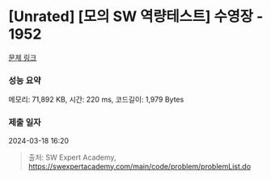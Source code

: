 # [Unrated] [모의 SW 역량테스트] 수영장 - 1952 

[문제 링크](https://swexpertacademy.com/main/code/problem/problemDetail.do?contestProbId=AV5PpFQaAQMDFAUq) 

### 성능 요약

메모리: 71,892 KB, 시간: 220 ms, 코드길이: 1,979 Bytes

### 제출 일자

2024-03-18 16:20



> 출처: SW Expert Academy, https://swexpertacademy.com/main/code/problem/problemList.do